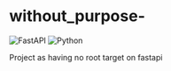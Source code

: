 # without_purpose-
![FastAPI](https://img.shields.io/badge/-FastAPI-9cf)
![Python](https://img.shields.io/badge/Python-3.10-success)
<!-- ![P](https://img.shields.io/badge/Python-3776AB?style=for-the-badge&logo=python&logoColor=white) -->

Project as having no root target on fastapi 
